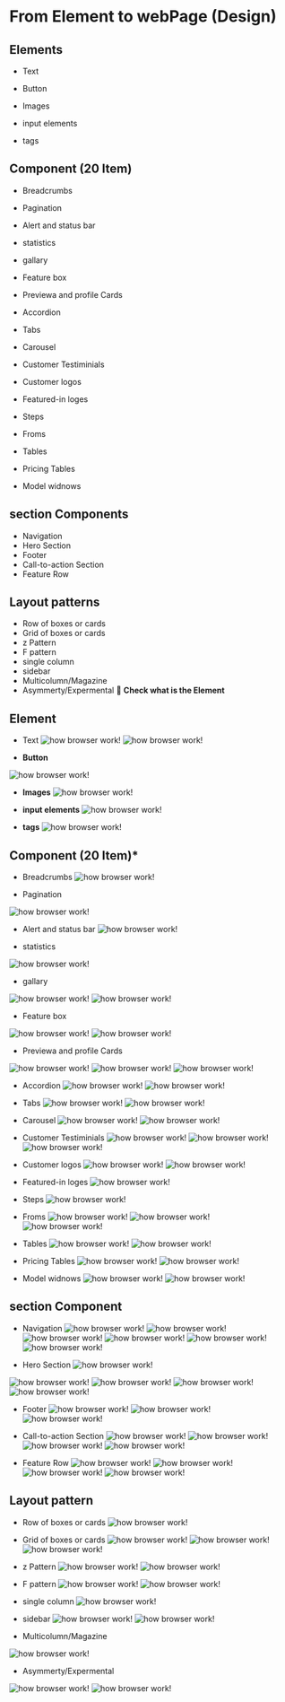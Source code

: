 # From Element to webPage (Design)

## Elements

- Text

- Button

- Images

- input elements

- tags

## Component (20 Item)

- Breadcrumbs
  
- Pagination

- Alert and status bar

- statistics
- gallary
- Feature box
- Previewa and profile Cards
- Accordion
- Tabs
- Carousel
- Customer Testiminials
- Customer logos
- Featured-in loges
- Steps
- Froms
- Tables
- Pricing Tables
- Model widnows
  
## section Components

- Navigation
- Hero Section
- Footer
- Call-to-action Section
- Feature Row

## Layout patterns

- Row of boxes or cards
- Grid of boxes or cards
- z Pattern
- F pattern
- single column
- sidebar
- Multicolumn/Magazine
- Asymmerty/Expermental
  💯
**Check what is the Element**

## Element

- Text
 ![ how browser work!](../img/imgCompount/text1.png   " website work")
 ![ how browser work!](../img/imgCompount/text2.png   " website work")

- **Button**

 ![ how browser work!](../img/imgCompount/btn1.png   " website work")

- **Images**
 ![ how browser work!](../img/imgCompount/img1.png   " website work")

- **input elements**
 ![ how browser work!](../img/imgCompount/inpute1.png  " website work")
  
- **tags**
 ![ how browser work!](../img/imgCompount/tags1.png  " website work")

## Component (20 Item)*

- Breadcrumbs
 ![ how browser work!](../img/imgCompount/bread1.png  " website work")
  
- Pagination

 ![ how browser work!](../img/imgCompount/pan1.png  " website work")

- Alert and status bar
 ![ how browser work!](../img/imgCompount/alert.png  " website work")

- statistics

 ![ how browser work!](../img/imgCompount/stat1.png  " website work")

- gallary

 ![ how browser work!](../img/imgCompount/gallary1.png  " website work")
 ![ how browser work!](../img/imgCompount/gallary2.png  " website work")

- Feature box
  
 ![ how browser work!](../img/imgCompount/feature-box.png  " website work")
 ![ how browser work!](../img/imgCompount/ff2.png  " website work")

- Previewa and profile Cards

 ![ how browser work!](../img/imgCompount/preview1.png  " website work")
 ![ how browser work!](../img/imgCompount/preview2.png  " website work")
 ![ how browser work!](../img/imgCompount/preview3.png  " website work")

- Accordion
 ![ how browser work!](../img/imgCompount/accor1.png  " website work")
 ![ how browser work!](../img/imgCompount/accord2.png  " website work")

- Tabs
 ![ how browser work!](../img/imgCompount/tab1.png  " website work")
 ![ how browser work!](../img/imgCompount/tab2.png  " website work")
- Carousel
 ![ how browser work!](../img/imgCompount/carsoul1.png  " website work")
 ![ how browser work!](../img/imgCompount/carsoul2.png  " website work")
  
- Customer Testiminials
 ![ how browser work!](../img/imgCompount/test1.png  " website work")
 ![ how browser work!](../img/imgCompount/test2.png  " website work")
 ![ how browser work!](../img/imgCompount/test3.png  " website work")

- Customer logos
 ![ how browser work!](../img/imgCompount/logos1.png  " website work")
 ![ how browser work!](../img/imgCompount/logs2.png  " website work")
- Featured-in loges
 ![ how browser work!](../img/imgCompount/logs2.png  " website work")
- Steps
 ![ how browser work!](../img/imgCompount/steps1.png  " website work")

- Froms
 ![ how browser work!](../img/imgCompount/form1.png  " website work")
 ![ how browser work!](../img/imgCompount/forms2.png  " website work")
 ![ how browser work!](../img/imgCompount/forms3.png  " website work")
- Tables
 ![ how browser work!](../img/imgCompount/tables1.png  " website work")
 ![ how browser work!](../img/imgCompount/tables2.png  " website work")
- Pricing Tables
 ![ how browser work!](../img/imgCompount/pricing1.png  " website work")
 ![ how browser work!](../img/imgCompount/pricing2.png  " website work")
- Model widnows
 ![ how browser work!](../img/imgCompount/Model.png  " website work")
 ![ how browser work!](../img/imgCompount/model2.png  " website work")
  
## section Component

- Navigation
 ![ how browser work!](../img/imgCompount/nav1.png  " website work")
 ![ how browser work!](../img/imgCompount/nav2.png  " website work")
 ![ how browser work!](../img/imgCompount/nav3.png  " website work")
 ![ how browser work!](../img/imgCompount/nav4.png  " website work")
 ![ how browser work!](../img/imgCompount/nav5.png  " website work")
 ![ how browser work!](../img/imgCompount/nav6.png  " website work")

- Hero Section
 ![ how browser work!](../img/imgCompount/hero.png  " website work")

 ![ how browser work!](../img/imgCompount/hero2.png  " website work")
 ![ how browser work!](../img/imgCompount/hero3.png  " website work")
 ![ how browser work!](../img/imgCompount/hero4.png  " website work")
 ![ how browser work!](../img/imgCompount/hero5.png  " website work")

- Footer
 ![ how browser work!](../img/imgCompount/foot1.png " website work")
 ![ how browser work!](../img/imgCompount/foot2.png " website work")
 ![ how browser work!](../img/imgCompount/foot3.png " website work")

- Call-to-action Section
 ![ how browser work!](../img/imgCompount/call1.png " website work")
 ![ how browser work!](../img/imgCompount/call2.png " website work")
 ![ how browser work!](../img/imgCompount/call3.png " website work")
 ![ how browser work!](../img/imgCompount/call4.png " website work")
- Feature Row
 ![ how browser work!](../img/imgCompount/feature1.png " website work")
 ![ how browser work!](../img/imgCompount/feature22.png " website work")
 ![ how browser work!](../img/imgCompount/feature23.png " website work")
 ![ how browser work!](../img/imgCompount/feature24.png " website work")

## Layout pattern

- Row of boxes or cards
 ![ how browser work!](../img/imgCompount/D1.png " website work")

- Grid of boxes or cards
 ![ how browser work!](../img/imgCompount/D2.png " website work")
 ![ how browser work!](../img/imgCompount/D3.png " website work")
 ![ how browser work!](../img/imgCompount/D4.png " website work")

- z Pattern
 ![ how browser work!](../img/imgCompount/z2.png " website work")
 ![ how browser work!](../img/imgCompount/Zpattern.png " website work")
- F pattern
 ![ how browser work!](../img/imgCompount/f1.png " website work")
 ![ how browser work!](../img/imgCompount/f2.png " website work")
- single column
 ![ how browser work!](../img/imgCompount/single1.png " website work")
- sidebar
 ![ how browser work!](../img/imgCompount/sidebar.png " website work")
 ![ how browser work!](../img/imgCompount/sidebar2.png " website work")

- Multicolumn/Magazine

 ![ how browser work!](../img/imgCompount/magazien.png " website work")

- Asymmerty/Expermental
  
 ![ how browser work!](../img/imgCompount/Assymtrical.png " website work")
 ![ how browser work!](../img/imgCompount/Assymtrical2.png " website work")
